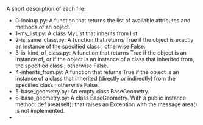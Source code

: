 A short description of each file:
+ 0-lookup.py: A function that returns the list of available attributes and methods of an object.
+ 1-my_list.py: A class MyList that inherits from list.
+ 2-is_same_class.py: A function that returns True if the object is exactly an instance of the specified class ; otherwise False.
+ 3-is_kind_of_class.py: A function that returns True if the object is an instance of, or if the object is an instance of a class that inherited from, the specified class ; otherwise False.
+ 4-inherits_from.py: A function that returns True if the object is an instance of a class that inherited (directly or indirectly) from the specified class ; otherwise False.
+ 5-base_geometry.py: An empty class BaseGeometry.
+ 6-base_geometry.py: A class BaseGeometry. With a public instance method: def area(self): that raises an Exception with the message area() is not implemented.
+
